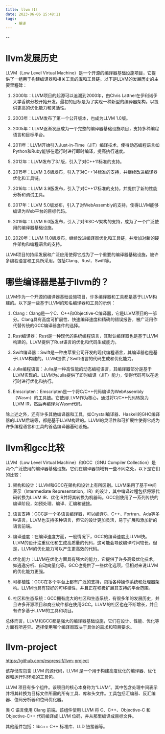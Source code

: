 ```yaml
---
title: llvm（1）
date: 2023-06-06 15:48:11
tags:
	- 编译
---
```


--

# llvm发展历史

LLVM（Low Level Virtual Machine）是一个开源的编译器基础设施项目，它提供了一组用于构建编译器和相关工具的库和工具链。以下是LLVM的发展历史的主要里程碑：

1. 2000年：LLVM项目的起源可以追溯到2000年，由Chris Lattner在伊利诺伊大学香槟分校开始开发。最初的目标是为了实现一种新型的编译器架构，以提供更高的优化能力和灵活性。

2. 2003年：LLVM发布了第一个公开版本，也成为LLVM 1.0版。

3. 2005年：LLVM逐渐发展成为一个完整的编译器基础设施项目，支持多种编程语言和目标平台。

4. 2011年：LLVM开始引入Just-in-Time（JIT）编译技术，使得动态编程语言如Python和Ruby能够在运行时进行即时编译，提高执行速度。

5. 2012年：LLVM发布了3.1版，引入了对C++11标准的支持。

6. 2015年：LLVM 3.6版发布，引入了对C++14标准的支持，并继续改进编译器优化和工具链。

7. 2016年：LLVM 3.9版发布，引入了对C++17标准的支持，并提供了新的性能分析和调试工具。

8. 2017年：LLVM 5.0版发布，引入了对WebAssembly的支持，使得LLVM能够编译为Web平台的目标代码。

9. 2019年：LLVM 9.0版发布，引入了对RISC-V架构的支持，成为了一个广泛使用的编译器基础设施。

10. 2020年：LLVM 11.0版发布，继续改进编译器优化和工具链，并增加对新的硬件架构和编程语言的支持。

LLVM项目的持续发展和广泛应用使得它成为了一个重要的编译器基础设施，被许多编程语言和工具所采用，包括Clang、Rust、Swift等。

# 哪些编译器是基于llvm的？

LLVM作为一个开源的编译器基础设施项目，许多编译器和工具都是基于LLVM构建的。以下是一些基于LLVM的知名编译器和工具的示例：

1. Clang：Clang是一个C、C++和Objective-C编译器，它是LLVM项目的一部分。Clang具有高度可扩展性、快速编译速度和精确的错误报告，被广泛用作代替传统的GCC编译器套件的选择。

2. Rust编译器：Rust是一种现代的系统编程语言，其默认编译器也是基于LLVM构建的。LLVM提供了Rust语言的优化和代码生成能力。

3. Swift编译器：Swift是一种由苹果公司开发的现代编程语言，其编译器也是基于LLVM构建的。LLVM提供了Swift语言的代码生成和优化能力。

4. Julia编程语言：Julia是一种高性能的动态编程语言，其编译器部分是基于LLVM实现的。LLVM为Julia提供了即时编译（JIT）能力，使得代码可以在运行时进行优化和执行。

5. Emscripten：Emscripten是一个将C/C++代码编译为WebAssembly（Wasm）的工具链。它使用LLVM作为核心，通过将C/C++代码转换为LLVM IR，然后再编译为Wasm代码。

除上述之外，还有许多其他编译器和工具，如Crystal编译器、Haskell的GHC编译器的LLVM后端等，都是基于LLVM构建的。LLVM的灵活性和可扩展性使得它成为许多编程语言和工具的首选编译器基础设施。

# llvm和gcc比较

LLVM（Low Level Virtual Machine）和GCC（GNU Compiler Collection）是两个广泛使用的编译器基础设施，它们在编译器领域有一些不同之处，以下是它们的比较：

1. 架构和设计：LLVM和GCC在架构和设计上有所区别。LLVM采用了基于中间表示（Intermediate Representation，IR）的设计，其中编译过程包括将源代码转换为LLVM IR、优化IR并将其转换为机器码。GCC则使用了一系列传统的编译阶段，如预处理、编译、汇编和链接。

2. 语言支持：GCC是一个多语言编译器，可以编译C、C++、Fortran、Ada等多种语言。LLVM也支持多种语言，但它的设计更加灵活，易于扩展和添加新的语言前端。

3. 编译速度：在编译速度方面，一般情况下，GCC的编译速度比LLVM快。LLVM的设计注重优化和生成高质量的代码，这可能会导致编译时间较长。但是，LLVM的优化能力可以产生更高效的代码。

4. 优化能力：LLVM在优化方面具有强大的能力，它提供了许多高级优化技术，如逃逸分析、自动向量化等。GCC也提供了一些优化选项，但相对来说LLVM的优化能力更强。

5. 可移植性：GCC在多个平台上都有广泛的支持，包括各种操作系统和处理器架构。LLVM也具有较好的可移植性，并且正在积极扩展其支持的平台范围。

6. 社区和生态系统：GCC拥有庞大的社区和生态系统，有很多年的发展历史，并且许多开源项目和商业软件都在使用GCC。LLVM的社区也在不断增长，并且有许多基于LLVM的工具和项目。

总体而言，LLVM和GCC都是强大的编译器基础设施，它们在设计、性能、优化等方面有所差异。选择使用哪个编译器取决于具体的需求和项目要求。

# llvm-project

https://github.com/espressif/llvm-project

该存储库包含 LLVM 的源代码，LLVM 是一个用于构建高度优化的编译器、优化器和运行时环境的工具包。

LLVM 项目有多个组件。该项目的核心本身称为“LLVM”。其中包含处理中间表示并将其转换为目标文件所需的所有工具、库和头文件。工具包括汇编器、反汇编器、位码分析器和位码优化器。

类 C 语言使用 Clang 前端。该组件使用 LLVM 将 C、C++、Objective-C 和 Objective-C++ 代码编译成 LLVM 位码，并从那里编译成目标文件。

其他组件包括：libc++ C++ 标准库、LLD 链接器等。
